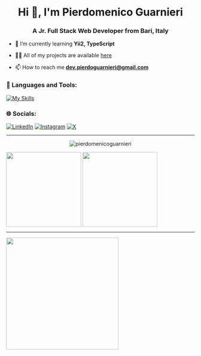 <h1 align="center">Hi 👋, I'm Pierdomenico Guarnieri</h1>
<h3 align="center">A Jr. Full Stack Web Developer from Bari, Italy</h3>

- 🌱 I’m currently learning **Yii2, TypeScript**

- 👨‍💻 All of my projects are available [here](https://pierdomenico-guarnieri.netlify.app/)

- 📫 How to reach me **dev.pierdoguarnieri@gmail.com**

<h3 align="left">🔧 Languages and Tools:</h3> 

[![My Skills](https://skillicons.dev/icons?i=html,css,bootstrap,js,jquery,vue,sass,mysql,php,laravel,nodejs,vscode,visualstudio,md,git,github,docker,netlify,cloudflare,ps,linux)](https://skillicons.dev)

<h3 align="left">🌐 Socials:</h3>

[![LinkedIn](https://img.shields.io/badge/LinkedIn-%230077B5.svg?logo=linkedin&logoColor=white)](https://linkedin.com/in/pierdomenico-guarnieri-820740263) [![Instagram](https://img.shields.io/badge/Instagram-%230077B5.svg?logo=Instagram&logoColor=white&color=dd2a7b)](https://instagram.com/pierdo__) [![X](https://img.shields.io/badge/X-%230077B5.svg?logo=X&logoColor=white&color=000000)](https://twitter.com/pierdev_)

---

<p align="center">
  <img src="https://komarev.com/ghpvc/?username=pierdomenicoguarnieri&label=Profile%20views&color=0e75b6&style=flat" alt="pierdomenicoguarnieri" />
</p>

<span>
  <img height=200 align="center" src="https://github-readme-stats.vercel.app/api/top-langs?username=pierdomenicoguarnieri&show_icons=true&theme=dark&locale=en&layout=donut&hide=blade"/>
</span>

<span>
  <img height=200 align="center" src="https://github-readme-stats.vercel.app/api?username=pierdomenicoguarnieri&show_icons=true&theme=dark&locale=en&rank_icon=github&include_all_commits=true&custom_title=Stats&show=prs_merged"/>
</span>

---

<span>
  <img height=300 align="center" src="https://github-readme-stats.vercel.app/api/wakatime?username=pierdoguarnieri&layout=compact&theme=dark"/>
</span>
